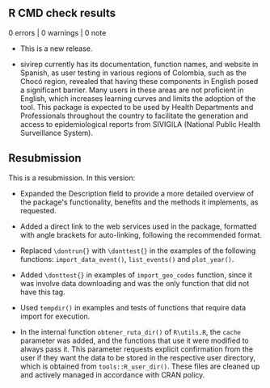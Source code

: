 ## R CMD check results

0 errors | 0 warnings | 0 note

* This is a new release.

* sivirep currently has its documentation, function names, and website in 
  Spanish, as user testing in various regions of Colombia, such as the Chocó 
  region, revealed that having these components in English posed a 
  significant barrier. Many users in these areas are not proficient in English, 
  which increases learning curves and limits the adoption of the tool. This 
  package is expected to be used by Health Departments and Professionals 
  throughout the country to facilitate the generation and access to 
  epidemiological reports from SIVIGILA (National Public Health Surveillance 
  System).

## Resubmission

This is a resubmission. In this version:

* Expanded the Description field to provide a more detailed overview of the 
  package's functionality, benefits and the methods it implements, as requested.
  
* Added a direct link to the web services used in the package, formatted with 
  angle brackets for auto-linking, following the recommended format.

* Replaced `\dontrun{}` with `\donttest{}` in the examples of the following 
  functions: `import_data_event()`, `list_events()` and `plot_year()`.

* Added `\donttest{}` in examples of `import_geo_codes` function, since it was
  involve data downloading and was the only function that did not have 
  this tag.

* Used `tempdir()` in examples and tests of functions that require data import
  for execution.

* In the internal function `obtener_ruta_dir()` of `R\utils.R`, the `cache` 
  parameter was added, and the functions that use it were modified to always 
  pass it. This parameter requests explicit confirmation from the user if they 
  want the data to be stored in the respective user directory, which is 
  obtained from `tools::R_user_dir()`. These files are cleaned up and actively 
  managed in accordance with CRAN policy.
